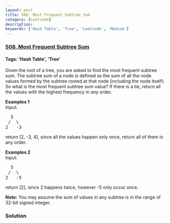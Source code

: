 ```yaml
---
layout: post
title: 508. Most Frequent Subtree Sum
category: [Leetcode]
description: 
keywords: ['Hash Table', 'Tree', 'Leetcode', 'Medium']
---
```

### [508. Most Frequent Subtree Sum](https://leetcode.com/problems/most-frequent-subtree-sum)

#### Tags: 'Hash Table', 'Tree'

<div class="content__u3I1 question-content__JfgR"><div><p>
Given the root of a tree, you are asked to find the most frequent subtree sum. The subtree sum of a node is defined as the sum of all the node values formed by the subtree rooted at that node (including the node itself). So what is the most frequent subtree sum value? If there is a tie, return all the values with the highest frequency in any order.
</p>
<p><b>Examples 1</b><br/>
Input:
</p><pre>  5
 /  \
2   -3
</pre>
return [2, -3, 4], since all the values happen only once, return all of them in any order.
<p></p>
<p><b>Examples 2</b><br/>
Input:
</p><pre>  5
 /  \
2   -5
</pre>
return [2], since 2 happens twice, however -5 only occur once.
<p></p>
<p><b>Note:</b>
You may assume the sum of values in any subtree is in the range of 32-bit signed integer.
</p></div></div>

### Solution
